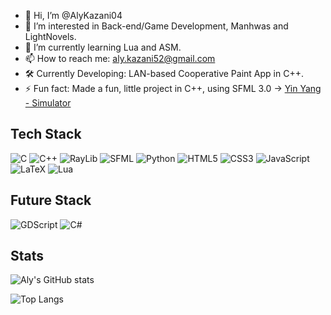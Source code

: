 - 👋 Hi, I’m @AlyKazani04
- 👀 I’m interested in Back-end/Game Development, Manhwas and LightNovels.
- 🌱 I’m currently learning Lua and ASM.
- 📫 How to reach me: aly.kazani52@gmail.com
- 🛠️ Currently Developing: LAN-based Cooperative Paint App in C++.
- ⚡ Fun fact:  Made a fun, little project in C++, using SFML 3.0 -> [Yin Yang - Simulator](https://github.com/AlyKazani04/YinYang)

## Tech Stack
![C](https://img.shields.io/badge/c-%2300599C.svg?style=for-the-badge&logo=c&logoColor=white)
![C++](https://img.shields.io/badge/c++-%2300599C.svg?style=for-the-badge&logo=c%2B%2B&logoColor=white)
![RayLib](https://img.shields.io/badge/RAYLIB-FFFFFF?style=for-the-badge&logo=raylib&logoColor=black)
![SFML](https://img.shields.io/badge/SFML-8CC445.svg?style=for-the-badge&logo=SFML&logoColor=white)
![Python](https://img.shields.io/badge/python-3670A0?style=for-the-badge&logo=python&logoColor=ffdd54)
![HTML5](https://img.shields.io/badge/html5-%23E34F26.svg?style=for-the-badge&logo=html5&logoColor=white)
![CSS3](https://img.shields.io/badge/css3-%231572B6.svg?style=for-the-badge&logo=css3&logoColor=white)
![JavaScript](https://img.shields.io/badge/javascript-%23323330.svg?style=for-the-badge&logo=javascript&logoColor=%23F7DF1E)
![LaTeX](https://img.shields.io/badge/latex-%23008080.svg?style=for-the-badge&logo=latex&logoColor=white)
![Lua](https://img.shields.io/badge/lua-%232C2D72.svg?style=for-the-badge&logo=lua&logoColor=white)

## Future Stack
![GDScript](https://img.shields.io/badge/GDScript-%2374267B.svg?style=for-the-badge&logo=godotengine&logoColor=white)
![C#](https://img.shields.io/badge/c%23-%23239120.svg?style=for-the-badge&logo=csharp&logoColor=white)

## Stats
![Aly's GitHub stats](https://github-readme-stats.vercel.app/api?username=AlyKazani04&rank_icon=github&show_icons=true&theme=dark#gh-dark-mode-only&cache_seconds=21600)

![Top Langs](https://github-readme-stats.vercel.app/api/top-langs/?username=AlyKazani04&exclude_repo=github-readme-stats&layout=compact&langs_count=3&theme=dark#gh-dark-mode-only,anuraghazra.github.io)
